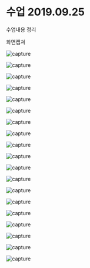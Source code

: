 # 수업 2019.09.25
수업내용 정리

화면캡쳐

![capture](./images/autoload.png)

![capture](./images/function10.png)

![capture](./images/function10-2.png)

![capture](./images/function10-3.png)

![capture](./images/function11.png)

![capture](./images/hello10.png)

![capture](./images/hello11.png)

![capture](./images/index.png)

![capture](./images/index-2.png)

![capture](./images/index-3.png)

![capture](./images/index2.png)

![capture](./images/index3.png)

![capture](./images/index4.png)

![capture](./images/index5.png)

![capture](./images/index6.png)

![capture](./images/index7.png)

![capture](./images/index8.png)

![capture](./images/scope.png)

![capture](./images/scope2.png)
